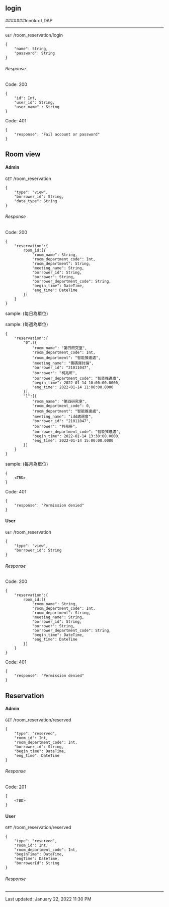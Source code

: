 ## login

#######Innolux LDAP

---

`GET` /room_reservation/login
 

	{	
		"name": String,
		"password": String
	}


###### Response

Code: 200

	{	
		"id": Int,
  		"user_id": String, 
  		"user_name" : String
	}

Code: 401

	{			
  		"response": "Fail account or password"
	}



## Room view
#### Admin

`GET` /room_reservation

	{			
		"type": "view",
		"borrower_id": String,
		"data_type": String
	}


###### Response
Code: 200

	{	
		"reservation":{
			room_id:[{
				"room_name": String,
				"room_department_code": Int,
				"room_department": String,				
				"meeting_name": String,
				"borrower_id": String,
				"borrower": String,
				"borrower_department_code": String,
				"begin_time": DateTime,
				"eng_time": DateTime				 
			}]
		}
	}


sample: (每日為單位)


sample: (每週為單位)

	{	
		"reservation":{
			"0":[{
				"room_name": "第四研究室",
				"room_department_code": Int,
				"room_department": "智能推進處",
				"meeting_name": "籌碼庫討論",
				"borrower_id": "21011047",
				"borrower": "柯兆軒",
				"borrower_department_code": "智能推進處",
				"begin_time": 2022-01-14 10:00:00.0000,
				"eng_time": 2022-01-14 11:00:00.0000
			}],
			"1":[{
				"room_name": "第四研究室",
				"room_department_code": 0,
				"room_department": "智能推進處",
				"meeting_name": "idd處週會",
				"borrower_id": "21011047",
				"borrower": "柯兆軒",
				"borrower_department_code": "智能推進處",
				"begin_time": 2022-01-14 13:30:00.0000,
				"eng_time": 2022-01-14 15:00:00.0000
			}]
		}
	}


sample: (每月為單位)

	{	
		<TBD>
	}

Code: 401

	{	
		"response": "Permission denied"
	}



#### User

`GET` /room_reservation

	{			
		"type": "view",
		"borrower_id": String
	}

###### Response
Code: 200

	{	
		"reservation":{
			room_id:[{
				"room_name": String,
				"room_department_code": Int,
				"room_department": String,				
				"meeting_name": String,
				"borrower_id": String,
				"borrower": String,
				"borrower_department_code": String,
				"begin_time": DateTime,
				"eng_time": DateTime				 
			}]
		}
	}

Code: 401

	{	
		"response": "Permission denied"
	}


## Reservation
#### Admin
`GET` /room_reservation/reserved

	{			
		"type": "reserved",
		"room_id": Int,
		"room_department_code": Int,
		"borrower_id": String,
		"begin_time": DateTime,
		"eng_time": DateTime		
	}

###### Response
Code: 201

	{	
		<TBD>
	}


#### User
`GET` /room_reservation/reserved

	{			
		"type": "reserved",
		"room_id": Int,
		"room_department_code": Int,
		"beginTime": DateTime,
		"engTime": DateTime,
		"borrowerId": String		
	}


###### Response



---
Last updated: January 22, 2022 11:30 PM